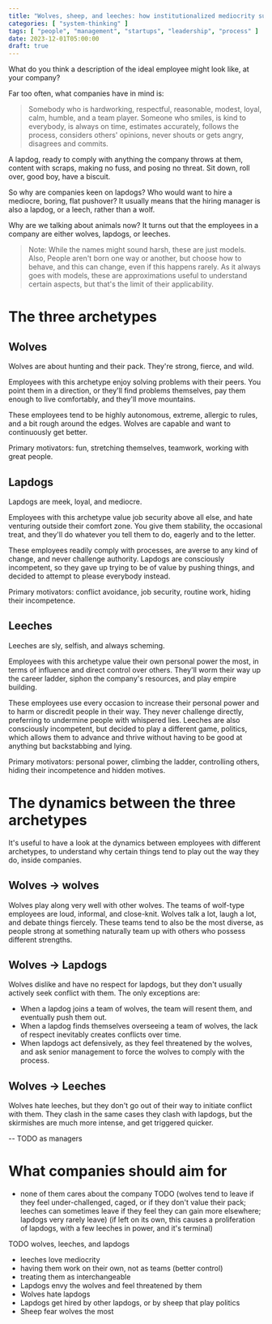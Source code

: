 ```yaml
---
title: "Wolves, sheep, and leeches: how institutionalized mediocrity sucks the soul out of companies"
categories: [ "system-thinking" ]
tags: [ "people", "management", "startups", "leadership", "process" ]
date: 2023-12-01T05:00:00
draft: true
---
```


What do you think a description of the ideal employee might look like, at your company?

Far too often, what companies have in mind is:

> Somebody who is hardworking, respectful, reasonable, modest, loyal, calm, humble, and a team player. Someone who smiles, is kind to everybody, is always on time, estimates accurately, follows the process, considers others' opinions, never shouts or gets angry, disagrees and commits.

A lapdog, ready to comply with anything the company throws at them, content with scraps, making no fuss, and posing no threat. Sit down, roll over, good boy, have a biscuit.

So why are companies keen on lapdogs? Who would want to hire a mediocre, boring, flat pushover? It usually means that the hiring manager is also a lapdog, or a leech, rather than a wolf.

Why are we talking about animals now? It turns out that the employees in a company are either wolves, lapdogs, or leeches. 

> Note: While the names might sound harsh, these are just models. Also, People aren't born one way or another, but choose how to behave, and this can change, even if this happens rarely. As it always goes with models, these are approximations useful to understand certain aspects, but that's the limit of their applicability.

# The three archetypes

## Wolves

Wolves are about hunting and their pack. They're strong, fierce, and wild.

Employees with this archetype enjoy solving problems with their peers. You point them in a direction, or they'll find problems themselves, pay them enough to live comfortably, and they'll move mountains.

These employees tend to be highly autonomous, extreme, allergic to rules, and a bit rough around the edges. Wolves are capable and want to continuously get better.

Primary motivators: fun, stretching themselves, teamwork, working with great people.

## Lapdogs

Lapdogs are meek, loyal, and mediocre. 

Employees with this archetype value job security above all else, and hate venturing outside their comfort zone. You give them stability, the occasional treat, and they'll do whatever you tell them to do, eagerly and to the letter.

These employees readily comply with processes, are averse to any kind of change, and never challenge authority. Lapdogs are consciously incompetent, so they gave up trying to be of value by pushing things, and decided to attempt to please everybody instead. 

Primary motivators: conflict avoidance, job security, routine work, hiding their incompetence.

## Leeches

Leeches are sly, selfish, and always scheming.

Employees with this archetype value their own personal power the most, in terms of influence and direct control over others. They'll worm their way up the career ladder, siphon the company's resources, and play empire building.

These employees use every occasion to increase their personal power and to harm or discredit people in their way. They never challenge directly, preferring to undermine people with whispered lies. Leeches are also consciously incompetent, but decided to play a different game, politics, which allows them to advance and thrive without having to be good at anything but backstabbing and lying.

Primary motivators: personal power, climbing the ladder, controlling others, hiding their incompetence and hidden motives.

# The dynamics between the three archetypes

It's useful to have a look at the dynamics between employees with different archetypes, to understand why certain things tend to play out the way they do, inside companies.

## Wolves -> wolves

Wolves play along very well with other wolves. The teams of wolf-type employees are loud, informal, and close-knit. Wolves talk a lot, laugh a lot, and debate things fiercely. These teams tend to also be the most diverse, as people strong at something naturally team up with others who possess different strengths.

## Wolves -> Lapdogs

Wolves dislike and have no respect for lapdogs, but they don't usually actively seek conflict with them. The only exceptions are:

- When a lapdog joins a team of wolves, the team will resent them, and eventually push them out.
- When a lapdog finds themselves overseeing a team of wolves, the lack of respect inevitably creates conflicts over time.
- When lapdogs act defensively, as they feel threatened by the wolves, and ask senior management to force the wolves to comply with the process.

## Wolves -> Leeches

Wolves hate leeches, but they don't go out of their way to initiate conflict with them. They clash in the same cases they clash with lapdogs, but the skirmishes are much more intense, and get triggered quicker.



-- TODO as managers

# What companies should aim for

- none of them cares about the company
TODO (wolves tend to leave if they feel under-challenged, caged, or if they don't value their pack; leeches can sometimes leave if they feel they can gain more elsewhere; lapdogs very rarely leave)
(if left on its own, this causes a proliferation of lapdogs, with a few leeches in power, and it's terminal)

TODO wolves, leeches, and lapdogs

- leeches love mediocrity
- having them work on their own, not as teams (better control)
- treating them as interchangeable
- Lapdogs envy the wolves and feel threatened by them
- Wolves hate lapdogs
- Lapdogs get hired by other lapdogs, or by sheep that play politics
- Sheep fear wolves the most